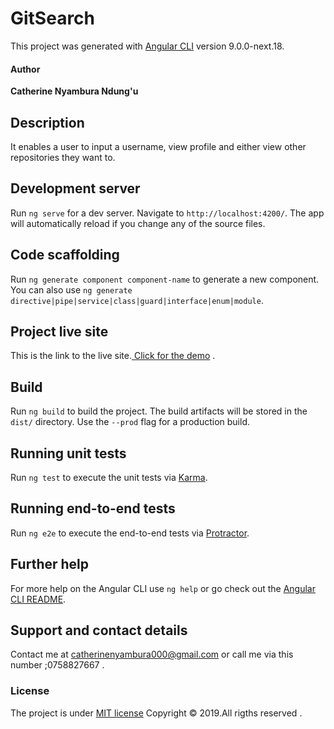 # GitSearch

This project was generated with [Angular CLI](https://github.com/angular/angular-cli) version 9.0.0-next.18.

#### Author

 ****Catherine Nyambura Ndung'u****
 
## Description

It enables a user to input a username, view profile and either view other repositories they want to.

## Development server

Run `ng serve` for a dev server. Navigate to `http://localhost:4200/`. The app will automatically reload if you change any of the source files.

## Code scaffolding

Run `ng generate component component-name` to generate a new component. You can also use `ng generate directive|pipe|service|class|guard|interface|enum|module`.

## Project live site

  This is the link to the live site.[ Click for the demo](https://anitakate.github.io/git-search/) .

## Build

Run `ng build` to build the project. The build artifacts will be stored in the `dist/` directory. Use the `--prod` flag for a production build.

## Running unit tests

Run `ng test` to execute the unit tests via [Karma](https://karma-runner.github.io).

## Running end-to-end tests

Run `ng e2e` to execute the end-to-end tests via [Protractor](http://www.protractortest.org/).

## Further help

For more help on the Angular CLI use `ng help` or go check out the [Angular CLI README](https://github.com/angular/angular-cli/blob/master/README.md).

## Support and contact details
Contact me at catherinenyambura000@gmail.com or call me via this number ;0758827667 .

### License
The project is under [MIT license](https://github.com/anitakate/Git-Search/blob/master/LICENSE)
Copyright &copy; 2019.All rigths reserved .
